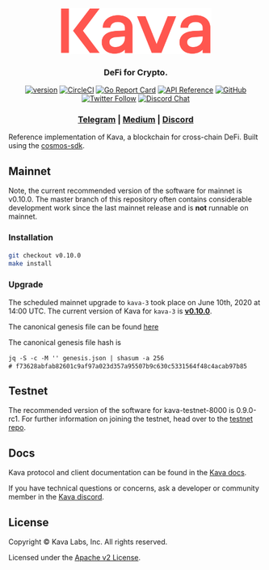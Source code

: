 <p align="center">
  <img src="./kava-logo.svg" width="300">
</p>
<h3 align="center">DeFi for Crypto.</h3>

<div align="center">

[![version](https://img.shields.io/github/tag/kava-labs/kava.svg)](https://github.com/kava-labs/kava/releases/latest)
[![CircleCI](https://circleci.com/gh/Kava-Labs/kava/tree/master.svg?style=shield)](https://circleci.com/gh/Kava-Labs/kava/tree/master)
[![Go Report Card](https://goreportcard.com/badge/github.com/kava-labs/kava)](https://goreportcard.com/report/github.com/kava-labs/kava)
[![API Reference](https://godoc.org/github.com/Kava-Labs/kava?status.svg)](https://godoc.org/github.com/Kava-Labs/kava)
[![GitHub](https://img.shields.io/github/license/kava-labs/kava.svg)](https://github.com/Kava-Labs/kava/blob/master/LICENSE.md)
[![Twitter Follow](https://img.shields.io/twitter/follow/kava_labs.svg?label=Follow&style=social)](https://twitter.com/kava_labs)
[![Discord Chat](https://img.shields.io/discord/704389840614981673.svg)](https://discord.com/invite/kQzh3Uv)

</div>

<div align="center">

### [Telegram](https://t.me/kavalabs) | [Medium](https://medium.com/kava-labs) | [Discord](https://discord.com/invite/kQzh3Uv)

</div>

Reference implementation of Kava, a blockchain for cross-chain DeFi. Built using the [cosmos-sdk](https://github.com/cosmos/cosmos-sdk).

## Mainnet

Note, the current recommended version of the software for mainnet is v0.10.0. The master branch of this repository often contains considerable development work since the last mainnet release and is __not__ runnable on mainnet.

### Installation

```bash
git checkout v0.10.0
make install
```

### Upgrade

The scheduled mainnet upgrade to `kava-3` took place on June 10th, 2020 at 14:00 UTC. The current version of Kava for `kava-3` is [__v0.10.0__](https://github.com/Kava-Labs/kava/releases/tag/v0.10.0).

The canonical genesis file can be found [here](https://github.com/Kava-Labs/launch/tree/master/kava-3)

The canonical genesis file hash is

```
jq -S -c -M '' genesis.json | shasum -a 256
# f73628abfab82601c9af97a023d357a95507b9c630c5331564f48c4acab97b85
```

## Testnet

The recommended version of the software for kava-testnet-8000 is 0.9.0-rc1. For further information on joining the testnet, head over to the [testnet repo](https://github.com/Kava-Labs/kava-testnets).

## Docs

Kava protocol and client documentation can be found in the [Kava docs](https://docs.kava.io).

If you have technical questions or concerns, ask a developer or community member in the [Kava discord](https://discord.com/invite/kQzh3Uv).

## License

Copyright © Kava Labs, Inc. All rights reserved.

Licensed under the [Apache v2 License](LICENSE.md).
